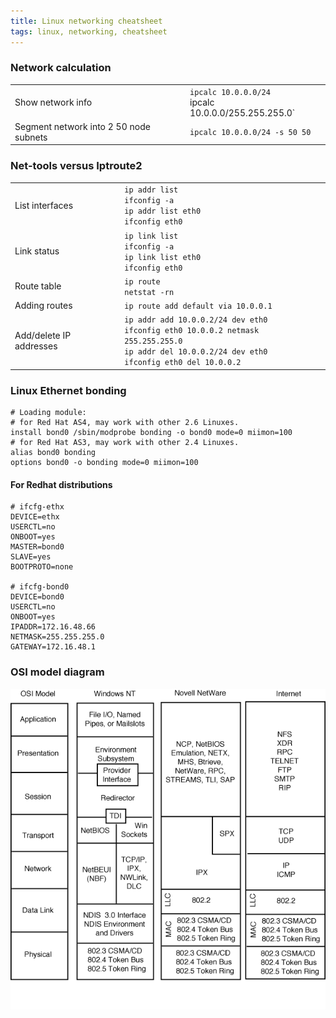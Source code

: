 ```yaml
---
title: Linux networking cheatsheet
tags: linux, networking, cheatsheet
---
```


### Network calculation

<table>
<tr>
	<td>Show network info</td>
	<td><code>ipcalc 10.0.0.0/24<br></code>ipcalc 10.0.0.0/255.255.255.0`</td>
</tr>
<tr>
	<td>Segment network into 2 50 node subnets</td>
	<td><code>ipcalc 10.0.0.0/24 -s 50 50</code></td>
</tr>
</table>

### Net-tools versus Iptroute2

<table>
<tr>
	<td>List interfaces</td>
	<td><code>ip addr list</code><br><code>ifconfig -a</code><br><code>ip addr list eth0</code><br><code>ifconfig eth0</code></td>
</tr>
<tr>
	<td>Link status</td>
	<td><code>ip link list</code><br><code>ifconfig -a</code><br><code>ip link list eth0</code><br><code>ifconfig eth0</code></td>
</tr>
<tr>
	<td>Route table</td>
	<td><code>ip route</code><br><code>netstat -rn</code></td>
</tr>
<tr>
	<td>Adding routes</td>
	<td><code>ip route add default via 10.0.0.1</code></td>
</tr>
<tr>
	<td>Add/delete IP addresses</td>
	<td><code>ip addr add 10.0.0.2/24 dev eth0</code><br><code>ifconfig eth0 10.0.0.2 netmask 255.255.255.0</code><br><code>ip addr del 10.0.0.2/24 dev eth0</code><br><code>ifconfig eth0 del 10.0.0.2</code></td>
</tr>
</table>

### Linux Ethernet bonding

    # Loading module:
    # for Red Hat AS4, may work with other 2.6 Linuxes.
    install bond0 /sbin/modprobe bonding -o bond0 mode=0 miimon=100
    # for Red Hat AS3, may work with other 2.4 Linuxes.
    alias bond0 bonding
    options bond0 -o bonding mode=0 miimon=100

#### For Redhat distributions

    # ifcfg-ethx
    DEVICE=ethx
    USERCTL=no
    ONBOOT=yes
    MASTER=bond0
    SLAVE=yes
    BOOTPROTO=none

    # ifcfg-bond0
    DEVICE=bond0
    USERCTL=no
    ONBOOT=yes
    IPADDR=172.16.48.66
    NETMASK=255.255.255.0
    GATEWAY=172.16.48.1

### OSI model diagram
![OSI model diagram](/blog/2011/03/08/linux-network-cheatsheet/osi-model.gif)
